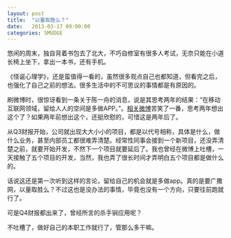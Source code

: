 ```yaml
---
layout: post
title:  "以量取胜么？"
date:   2013-03-17 09:00:00
categories: SMUDGE
---
```


悠闲的周末，独自背着书包去了北大，不巧自修室有很多人考试，无奈只能在小道长椅上坐下，拿出一本书，还有手机。

《怪诞心理学》，还是蛮值得一看的，虽然很多观点自己也都知道，但看完之后，也强化了自己之前的想法。很多生活中的不可思议的事情都是有原因的。

刷微博时，很惊讶看到一条关于陈一舟的消息，说是其思考两年的结果：“在移动互联网领域，留给人人的空间是多做APP。”。<a href="http://weibo.com/1642634100/znQU5nRdN" target="_blank">相关微博</a>苦笑了一番，思考两年想出这个了？如果两年前想出这个，还挺欣慰的，可惜这是两年后了。

从Q3财报开始，公司就出现大大小小的项目，都是以代号相称，具体是什么，做什么业务，甚至内部员工都很难弄清楚。经常性同事会接到一个新项目，还没弄清楚之前，就要开始开发，不然下一个项目就要延后了。我也曾经在微博上吐槽，一天接触了五个项目的开发，当然，我也弄了很长时间才弄明白五个项目都是做什么的。

话说这还是第一次听到这样的言论，留给自己的机会就是多做app。真的是要广撒网，以量取胜么？不过这也是没办法的事情，毕竟也没有一个方向，只要往前跑就行了。

可是Q4财报都出来了，曾经所言的杀手锏应用呢？

不吐槽了，做好自己的本职工作就行了，管那么多干嘛。